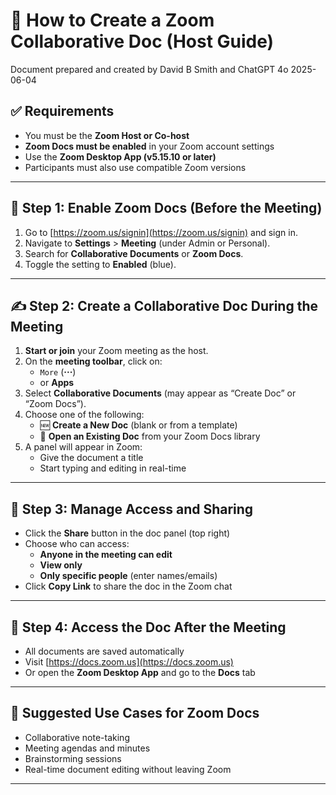 # 🧾 How to Create a Zoom Collaborative Doc (Host Guide)
Document prepared and created by David B Smith and ChatGPT 4o
2025-06-04  

## ✅ Requirements
- You must be the **Zoom Host or Co-host**
- **Zoom Docs must be enabled** in your Zoom account settings
- Use the **Zoom Desktop App (v5.15.10 or later)**
- Participants must also use compatible Zoom versions

---

## 🧭 Step 1: Enable Zoom Docs (Before the Meeting)

1. Go to [https://zoom.us/signin](https://zoom.us/signin) and sign in.
2. Navigate to **Settings** > **Meeting** (under Admin or Personal).
3. Search for **Collaborative Documents** or **Zoom Docs**.
4. Toggle the setting to **Enabled** (blue).

---

## ✍️ Step 2: Create a Collaborative Doc During the Meeting

1. **Start or join** your Zoom meeting as the host.
2. On the **meeting toolbar**, click on:
   - `More` (**···**)  
   - or **Apps**
3. Select **Collaborative Documents** (may appear as “Create Doc” or “Zoom Docs”).
4. Choose one of the following:
   - 🆕 **Create a New Doc** (blank or from a template)
   - 📁 **Open an Existing Doc** from your Zoom Docs library
5. A panel will appear in Zoom:
   - Give the document a title
   - Start typing and editing in real-time

---

## 👥 Step 3: Manage Access and Sharing

- Click the **Share** button in the doc panel (top right)
- Choose who can access:
  - **Anyone in the meeting can edit**
  - **View only**
  - **Only specific people** (enter names/emails)
- Click **Copy Link** to share the doc in the Zoom chat

---

## 📂 Step 4: Access the Doc After the Meeting

- All documents are saved automatically
- Visit [https://docs.zoom.us](https://docs.zoom.us)  
- Or open the **Zoom Desktop App** and go to the **Docs** tab

---

## 📝 Suggested Use Cases for Zoom Docs

- Collaborative note-taking
- Meeting agendas and minutes
- Brainstorming sessions
- Real-time document editing without leaving Zoom

---

